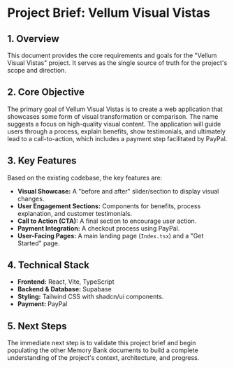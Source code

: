 # Project Brief: Vellum Visual Vistas

## 1. Overview

This document provides the core requirements and goals for the "Vellum Visual Vistas" project. It serves as the single source of truth for the project's scope and direction.

## 2. Core Objective

The primary goal of Vellum Visual Vistas is to create a web application that showcases some form of visual transformation or comparison. The name suggests a focus on high-quality visual content. The application will guide users through a process, explain benefits, show testimonials, and ultimately lead to a call-to-action, which includes a payment step facilitated by PayPal.

## 3. Key Features

Based on the existing codebase, the key features are:

- **Visual Showcase:** A "before and after" slider/section to display visual changes.
- **User Engagement Sections:** Components for benefits, process explanation, and customer testimonials.
- **Call to Action (CTA):** A final section to encourage user action.
- **Payment Integration:** A checkout process using PayPal.
- **User-Facing Pages:** A main landing page (`Index.tsx`) and a "Get Started" page.

## 4. Technical Stack

- **Frontend:** React, Vite, TypeScript
- **Backend & Database:** Supabase
- **Styling:** Tailwind CSS with shadcn/ui components.
- **Payment:** PayPal

## 5. Next Steps

The immediate next step is to validate this project brief and begin populating the other Memory Bank documents to build a complete understanding of the project's context, architecture, and progress. 